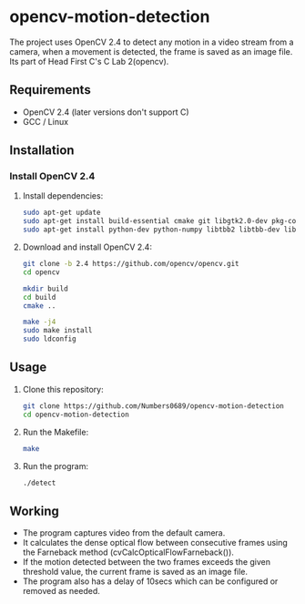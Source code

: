 # opencv-motion-detection

The project uses OpenCV 2.4 to detect any motion in a video stream from a camera, when a movement is detected, the frame is saved as an image file. Its part of Head First C's C Lab 2(opencv).

## Requirements

- OpenCV 2.4 (later versions don't support C)
- GCC / Linux

## Installation

### Install OpenCV 2.4

1. Install dependencies:
    ```sh
    sudo apt-get update
    sudo apt-get install build-essential cmake git libgtk2.0-dev pkg-config libavcodec-dev libavformat-dev libswscale-dev
    sudo apt-get install python-dev python-numpy libtbb2 libtbb-dev libjpeg-dev libpng-dev libtiff-dev libdc1394-22-dev
    ```

2. Download and install OpenCV 2.4:
    ```sh
    git clone -b 2.4 https://github.com/opencv/opencv.git
    cd opencv
    ```

    ```sh
    mkdir build
    cd build
    cmake ..
    ```

    ```sh
    make -j4
    sudo make install
    sudo ldconfig
    ```

## Usage

1. Clone this repository:
    ```sh
    git clone https://github.com/Numbers0689/opencv-motion-detection
    cd opencv-motion-detection
    ```

2. Run the Makefile:
    ```sh
    make
    ```

3. Run the program:
    ```sh
    ./detect
    ```

## Working

- The program captures video from the default camera.
- It calculates the dense optical flow between consecutive frames using the Farneback method (cvCalcOpticalFlowFarneback()).
- If the motion detected between the two frames exceeds the given threshold value, the current frame is saved as an image file.
- The program also has a delay of 10secs which can be configured or removed as needed.

